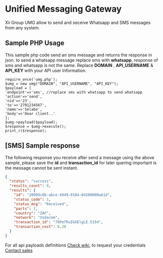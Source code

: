 # Unified Messaging Gateway
Xii Group UMG allow to send and seceive Whatsapp and SMS messages from any system.

## Sample PHP Usage
This sample php code send an sms message and returns the response in json. to send a whatsapp message replace sms with **whatsapp**, response of sms and whatsapp is not the same.
Replace **DOMAIN** , **API_USERNAME** & **API_KEY** with your API user Information.

```<?php
require_once('umg.php');
$umg = new umg("DOMAIN", "API_USERNAME", "API_KEY");
$payload = [
'endpoint'=>'sms', //replace sms with whatsapp to send whatsapp
'action'=>'send',
'nid'=>'23',
'to'=>'2701234567',
'name'=>'Selabe',
'body'=>'Dear client..'
];
$umg->payload($payload);
$response = $umg->execute();
print_r($response);
```

## [SMS] Sample response
The following response you receive after send a message using the above sample, please save the **id** and **transaction_id** for later quering important is the message cannot be sent instant.

```json
{
  "status": "success",
  "results_count": 8,
  "results": {
    "id": "20994c0b-abce-4949-0104-04200000a61d",
    "status_code": 1,
    "status_msg": "Received",
    "parts": 1,
    "country": "ZAF",
    "network": "Vodacom",
    "transaction_id": "78Pe7RuIGXElgLE.5154",
    "transaction_cost": 0.28
  }
}
```

For all api payloads definitions [Check wiki](https://github.com/xiigroup/messaging/wiki), to request your credentials [Contact sales](https://xiigroup.co.za/#contact)

